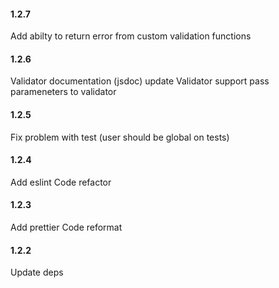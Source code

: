 #### 1.2.7
Add abilty to return error from custom validation functions

#### 1.2.6
Validator documentation (jsdoc) update
Validator support pass parameneters to validator

#### 1.2.5
Fix problem with test (user should be global on tests)

#### 1.2.4 
Add eslint
Code refactor

#### 1.2.3
Add prettier
Code reformat

#### 1.2.2
Update deps
